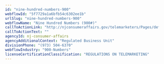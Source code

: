 ```yaml
---
id: "nine-hundred-numbers-900"
webflowId: "5f7729a1a6bfb54c6302ee1b"
urlSlug: "nine-hundred-numbers-900"
webflowName: "Nine Hundred Numbers (900#)"
callToActionLink: "http://njconsumeraffairs.gov/telemarketers/Pages/default.aspx"
callToActionText: ""
agencyId: nj-consumer-affairs
agencyAdditionalContext: "Regulated Business Unit"
divisionPhone: "(973) 504-6370"
webflowIndustry: "900-Numbers"
licenseCertificationClassification: "REGULATIONS ON TELEMARKETING"
---
```

